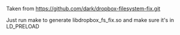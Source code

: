 Taken from https://github.com/dark/dropbox-filesystem-fix.git

Just run make to generate libdropbox_fs_fix.so and make sure it's in LD_PRELOAD
